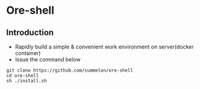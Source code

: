 # Ore-shell

## Introduction
- Rapidly build a simple & convenient work environment on server(docker container)
- Issue the command below
```shell=
git clone https://github.com/summelon/ore-shell
cd ore-shell
sh ./install.sh
```
